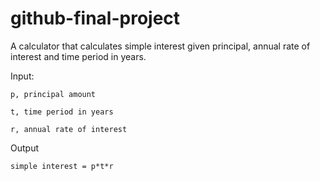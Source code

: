 # github-final-project

A calculator that calculates simple interest given principal, annual rate of interest and time period in years.

Input:

   `p, principal amount`
   
   `t, time period in years`
   
   `r, annual rate of interest`

Output

   `simple interest = p*t*r`
